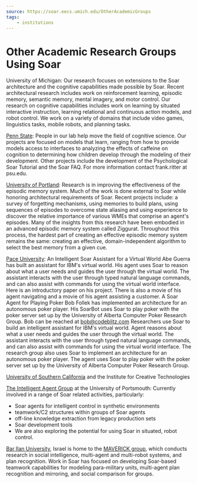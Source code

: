 ```yaml
---
source: https://soar.eecs.umich.edu/OtherAcademicGroups
tags:
    - institutions
---
```


# Other Academic Research Groups Using Soar

University of Michigan: Our research focuses on extensions to the Soar
architecture and the cognitive capabilities made possible by Soar. Recent
architectural research includes work on reinforcement learning, episodic memory,
semantic memory, mental imagery, and motor control. Our research on cognitive
capabilities includes work on learning by situated interactive instruction,
learning relational and continuous action models, and robot control. We work on
a variety of domains that include video games, linguistics tasks, mobile robots,
and planning tasks.

[Penn State](http://acs.ist.psu.edu/): People in our lab help move the field of
cognitive science. Our projects are focused on models that learn, ranging from
how to provide models access to interfaces to analyzing the effects of caffeine
on cognition to determining how children develop through the modeling of their
development.  Other projects include the development of the Psychological Soar
Tutorial and the Soar FAQ. For more information contact frank.ritter at psu.edu.


[University of Portland](http://faculty.up.edu/nuxoll/): Research is in
improving the effectiveness of the episodic memory system. Much of the work is
done external to Soar while honoring architectural requirements of Soar. Recent
projects include: a survey of forgetting mechanisms, using memories to build
plans, using sequences of episodes to overcome state aliasing and using
experience to discover the relative importance of various WMEs that comprise an
agent's episodes. Many of the insights from this research have been embodied in
an advanced episodic memory system called Ziggurat. Throughout this process, the
hardest part of creating an effective episodic memory system remains the same:
creating an effective, domain-independent algorithm to select the best memory
from a given cue.


[Pace University](http://csis.pace.edu/robotlab/projects.html): An Intelligent
Soar Assistant for a Virtual World Abe Guerra has built an assistant for IBM's
virtual world. His agent uses Soar to reason about what a user needs and guides
the user through the virtual world. The assistant interacts with the user
through typed natural language commands, and can also assist with commands for
using the virtual world interface. Here is an introductory paper on his project.
There is also a movie of his agent navigating and a movie of his agent assisting
a customer. A Soar Agent for Playing Poker Bob Follek has implemented an
architecture for an autonomous poker player. His SoarBot uses Soar to play poker
with the poker server set up by the University of Alberta Computer Poker
Research Group. Bob can be reached at bob@codeblitz.com Researchers use Soar to
build an intelligent assistant for IBM's virtual world. Agent reasons about what
a user needs and guides the user through the virtual world. The assistant
interacts with the user through typed natural language commands, and can also
assist with commands for using the virtual world interface.  The research group
also uses Soar to implement an architecture for an autonomous poker player. The
agent uses Soar to play poker with the poker server set up by the University of
Alberta Computer Poker Research Group.  

[University of Southern California](http://www.isi.edu/soar/soar-homepage.html)
and the Institute for Creative Technologies


[The Intelligent Agent Group](http://www.port.ac.uk/departments/academic/ct/research/intelligentagentsgroupIAG/)
at the University of Portsmouth: Currently involved in a range of Soar related
activities, particularly:

- Soar agents for intelligent control in synthetic environments
- teamwork/C2 structures within groups of Soar agents
- off-line knowledge extraction from legacy production sets
- Soar development tools
- We are also exploring the potential for using Soar in situated, robot control.

[Bar Ilan University](http://www.cs.biu.ac.il/~galk/), Israel is home to the
[MAVERICK group](http://www.cs.biu.ac.il/~maverick/), which conducts research in
social intelligence, multi-agent and multi-robot systems, and plan recognition.
Work in Soar has focused on developing Soar-based teamwork capabilities for
modeling para-military units, multi-agent plan recognition and mirroring, and
social comparison for groups.  